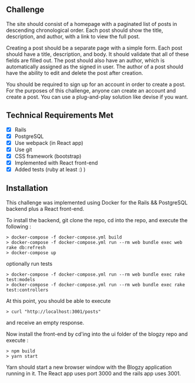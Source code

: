 ## Challenge

The site should consist of a homepage with a paginated list of posts in descending chronological order. Each post should show the title, description, and author, with a link to view the full post.

Creating a post should be a separate page with a simple form. Each post should have a title, description, and body. It should validate that all of these fields are filled out. The post should also have an author, which is automatically assigned as the signed in user. The author of a post should have the ability to edit and delete the post after creation.

You should be required to sign up for an account in order to create a post. For the purposes of this challenge, anyone can create an account and create a post. You can use a plug-and-play solution like devise if you want.

## Technical Requirements Met

- [x] Rails
- [x] PostgreSQL
- [x] Use webpack (in React app)
- [x] Use git
- [x] CSS framework (bootstrap)
- [x] Implemented with React front-end
- [x] Added tests (ruby at least :) )

## Installation

This challenge was implemented using Docker for the Rails && PostgreSQL backend plus a React front-end.

To install the backend, git clone the repo, cd into the repo, and execute the following :

~~~
> docker-compose -f docker-compose.yml build
> docker-compose -f docker-compose.yml run --rm web bundle exec web rake db:refresh
> docker-compose up
~~~

optionally run tests

~~~
> docker-compose -f docker-compose.yml run --rm web bundle exec rake test:models
> docker-compose -f docker-compose.yml run --rm web bundle exec rake test:controllers
~~~

At this point, you should be able to execute

~~~
> curl "http://localhost:3001/posts"
~~~

and receive an empty response.

Now install the front-end by cd'ing into the ui folder of the blogzy repo and execute :

~~~
> npm build
> yarn start
~~~

Yarn should start a new browser window with the Blogzy application running in it.  The React app uses port 3000 and the rails app uses 3001.

